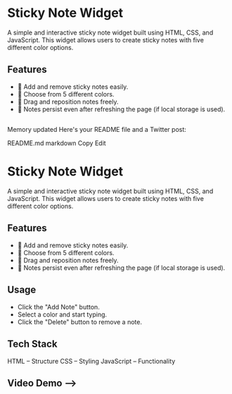 # Sticky Note Widget

A simple and interactive sticky note widget built using HTML, CSS, and JavaScript. This widget allows users to create sticky notes with five different color options.

## Features
- 📝 Add and remove sticky notes easily.
- 🎨 Choose from 5 different colors.
- 📌 Drag and reposition notes freely.
- 🔄 Notes persist even after refreshing the page (if local storage is used).

## 
Memory updated
Here's your README file and a Twitter post:

README.md
markdown
Copy
Edit
# Sticky Note Widget

A simple and interactive sticky note widget built using HTML, CSS, and JavaScript. This widget allows users to create sticky notes with five different color options.

## Features
- 📝 Add and remove sticky notes easily.
- 🎨 Choose from 5 different colors.
- 📌 Drag and reposition notes freely.
- 🔄 Notes persist even after refreshing the page (if local storage is used).

## Usage
- Click the "Add Note" button.
- Select a color and start typing.
- Click the "Delete" button to remove a note.

## Tech Stack
HTML – Structure
CSS – Styling
JavaScript – Functionality

## Video Demo -->


